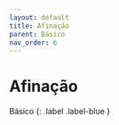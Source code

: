 ```yaml
---
layout: default
title: Afinação
parent: Básico
nav_order: 6
---
```


# Afinação

Básico
{: .label .label-blue }

